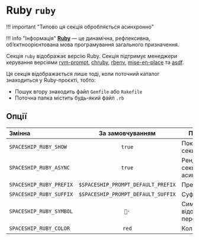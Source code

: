 # Ruby `ruby`

!!! important "Типово ця секція обробляється асинхронно"

!!! info "Інформація"
    [**Ruby**](https://www.ruby-lang.org) — це динамічна, рефлексивна, об’єктноорієнтована мова програмування загального призначення.

Секція `ruby` відображає версію Ruby. Секція підтримує менеджери керування версіями [rvm-prompt](https://rvm.io/workflow/prompt), [chruby](https://github.com/postmodern/chruby), [rbenv](https://github.com/rbenv/rbenv), [mise-en-place](https://mise.jdx.dev/) та [asdf](https://asdf-vm.com).

Ця секція відображається лише тоді, коли поточний каталог знаходиться у Ruby-проєкті, тобто:

* Пошук вгору знаходить файл `Gemfile` або `Rakefile`
* Поточна папка містить будь-який файл `.rb`

## Опції

| Змінна                  |          За замовчуванням          | Пояснення                               |
|:----------------------- |:----------------------------------:| --------------------------------------- |
| `SPACESHIP_RUBY_SHOW`   |               `true`               | Показати секцію                         |
| `SPACESHIP_RUBY_ASYNC`  |               `true`               | Рендерити секцію асинхронно       |     |
| `SPACESHIP_RUBY_PREFIX` | `$SPACESHIP_PROMPT_DEFAULT_PREFIX` | Префікс секції                          |
| `SPACESHIP_RUBY_SUFFIX` | `$SPACESHIP_PROMPT_DEFAULT_SUFFIX` | Суфікс секції                           |
| `SPACESHIP_RUBY_SYMBOL` |                `💎·`                | Символ, що відображається перед секцією |
| `SPACESHIP_RUBY_COLOR`  |               `red`                | Колір секції                            |
